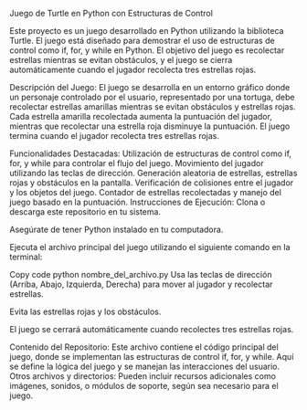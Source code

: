 Juego de Turtle en Python con Estructuras de Control

Este proyecto es un juego desarrollado en Python utilizando la biblioteca Turtle. El juego está diseñado para demostrar el uso de estructuras de control como if, for, y while en Python. El objetivo del juego es recolectar estrellas mientras se evitan obstáculos, y el juego se cierra automáticamente cuando el jugador recolecta tres estrellas rojas.

Descripción del Juego:
El juego se desarrolla en un entorno gráfico donde un personaje controlado por el usuario, representado por una tortuga, debe recolectar estrellas amarillas mientras se evitan obstáculos y estrellas rojas. Cada estrella amarilla recolectada aumenta la puntuación del jugador, mientras que recolectar una estrella roja disminuye la puntuación. El juego termina cuando el jugador recolecta tres estrellas rojas.

Funcionalidades Destacadas:
Utilización de estructuras de control como if, for, y while para controlar el flujo del juego.
Movimiento del jugador utilizando las teclas de dirección.
Generación aleatoria de estrellas, estrellas rojas y obstáculos en la pantalla.
Verificación de colisiones entre el jugador y los objetos del juego.
Contador de estrellas recolectadas y manejo del juego basado en la puntuación.
Instrucciones de Ejecución:
Clona o descarga este repositorio en tu sistema.

Asegúrate de tener Python instalado en tu computadora.

Ejecuta el archivo principal del juego utilizando el siguiente comando en la terminal:

Copy code
python nombre_del_archivo.py
Usa las teclas de dirección (Arriba, Abajo, Izquierda, Derecha) para mover al jugador y recolectar estrellas.

Evita las estrellas rojas y los obstáculos.

El juego se cerrará automáticamente cuando recolectes tres estrellas rojas.

Contenido del Repositorio:
Este archivo contiene el código principal del juego, donde se implementan las estructuras de control if, for, y while. Aquí se define la lógica del juego y se manejan las interacciones del usuario.
Otros archivos y directorios: Pueden incluir recursos adicionales como imágenes, sonidos, o módulos de soporte, según sea necesario para el juego.
